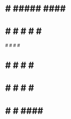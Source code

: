                            
#    # #####  ####  #####  
#    #   #   #    # #    # 
######   #   #    # #    # 
#    #   #   #    # #####  
#    #   #   #    # #      
#    #   #    ####  #      
                           

